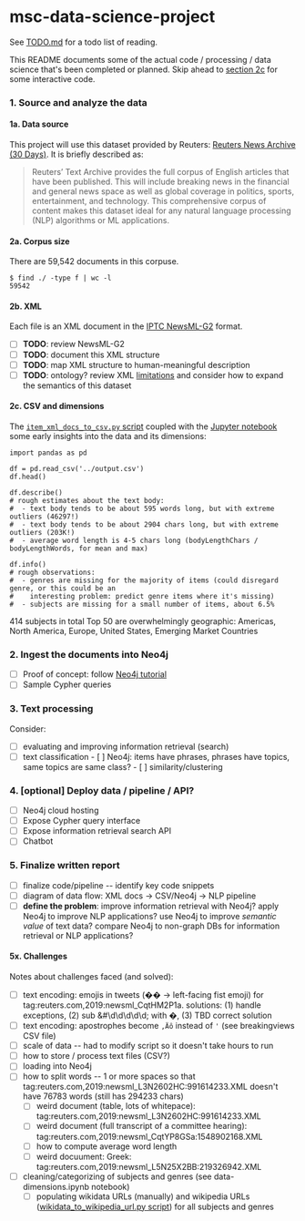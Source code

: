 # msc-data-science-project

See [TODO.md](https://github.com/heychrisek/msc-data-science-project/blob/main/TODO.md) for a todo list of reading.

This README documents some of the actual code / processing / data science that's been completed or planned. Skip ahead to [section 2c](https://github.com/heychrisek/msc-data-science-project/#2c-csv-and-dimensions) for some interactive code.

### 1. Source and analyze the data

#### 1a. Data source

This project will use this dataset provided by Reuters: [Reuters News Archive (30 Days)](https://aws.amazon.com/marketplace/pp/Reuters-News-Archive-30-Days/prodview-qwmkdffmmjesa#offers). It is briefly described as:

> Reuters’ Text Archive provides the full corpus of English articles that have been published. This will include breaking news in the financial and general news space as well as global coverage in politics, sports, entertainment, and technology. This comprehensive corpus of content makes this dataset ideal for any natural language processing (NLP) algorithms or ML applications.

#### 2a. Corpus size

There are 59,542 documents in this corpuse. 

```
$ find ./ -type f | wc -l
59542
```

#### 2b. XML

Each file is an XML document in the [IPTC NewsML-G2](https://iptc.org/standards/newsml-g2/) format.

- [ ] **TODO**: review NewsML-G2
- [ ] **TODO**: document this XML structure
- [ ] **TODO**: map XML structure to human-meaningful description
- [ ] **TODO**: ontology? review XML [limitations](https://www.cambridgesemantics.com/blog/semantic-university/learn-rdf/rdf-vs-xml/) and consider how to expand the semantics of this dataset

#### 2c. CSV and dimensions

The [`item_xml_docs_to_csv.py` script](https://github.com/heychrisek/msc-data-science-project/blob/main/item_xml_docs_to_csv.py) coupled with the [Jupyter notebook](https://github.com/heychrisek/msc-data-science-project/blob/main/data-dimensions.ipynb) some early insights into the data and its dimensions:

```
import pandas as pd

df = pd.read_csv('../output.csv')
df.head()

df.describe()
# rough estimates about the text body:
#  - text body tends to be about 595 words long, but with extreme outliers (46297!)
#  - text body tends to be about 2904 chars long, but with extreme outliers (203K!)
#  - average word length is 4-5 chars long (bodyLengthChars / bodyLengthWords, for mean and max)

df.info()
# rough observations:
#  - genres are missing for the majority of items (could disregard genre, or this could be an
#    interesting problem: predict genre items where it's missing)
#  - subjects are missing for a small number of items, about 6.5%
```

414 subjects in total
Top 50 are overwhelmingly geographic: Americas, North America, Europe, United States, Emerging Market Countries


### 2. Ingest the documents into Neo4j
- [ ] Proof of concept: follow [Neo4j tutorial](https://neo4j.com/developer/graph-data-science/build-knowledge-graph-nlp-ontologies/)
- [ ] Sample Cypher queries

### 3. Text processing

Consider:
- [ ] evaluating and improving information retrieval (search)
- [ ] text classification
      - [ ] Neo4j: items have phrases, phrases have topics, same topics are same class?
      - [ ] similarity/clustering

### 4. [optional] Deploy data / pipeline / API?
- [ ] Neo4j cloud hosting
- [ ] Expose Cypher query interface
- [ ] Expose information retrieval search API
- [ ] Chatbot

### 5. Finalize written report
- [ ] finalize code/pipeline -- identify key code snippets
- [ ] diagram of data flow: XML docs -> CSV/Neo4j -> NLP pipeline
- [ ] **define the problem**: improve information retrieval with Neo4j? apply Neo4j to improve NLP applications? use Neo4j to improve *semantic value* of text data? compare Neo4j to non-graph DBs for information retrieval or NLP applications?

#### 5x. Challenges
Notes about challenges faced (and solved):
- [ ] text encoding: emojis in tweets (&#55358;&#56603; -> left-facing fist emoji) for tag:reuters.com,2019:newsml_CqtHM2P1a. solutions: (1) handle exceptions, (2) sub &#\d\d\d\d\d; with �, (3) TBD correct solution
- [ ] text encoding: apostrophes become `‚Äô` instead of `'` (see breakingviews CSV file)
- [ ] scale of data -- had to modify script so it doesn't take hours to run
- [ ] how to store / process text files (CSV?)
- [ ] loading into Neo4j
- [ ] how to split words -- 1 or more spaces so that tag:reuters.com,2019:newsml_L3N2602HC:991614233.XML doesn't have 76783 words (still has 294233 chars)
    - [ ] weird document (table, lots of whitepace): tag:reuters.com,2019:newsml_L3N2602HC:991614233.XML
    - [ ] weird document (full transcript of a committee hearing): tag:reuters.com,2019:newsml_CqtYP8GSa:1548902168.XML
    - [ ] how to compute average word length
    - [ ] weird docuument: Greek: tag:reuters.com,2019:newsml_L5N25X2BB:219326942.XML
- [ ] cleaning/categorizing of subjects and genres (see data-dimensions.ipynb notebook)
    - [ ] populating wikidata URLs (manually) and wikipedia URLs ([wikidata_to_wikipedia_url.py script](https://github.com/heychrisek/msc-data-science-project/blob/main/scripts/wikidata_to_wikipedia_url.py)) for all subjects and genres